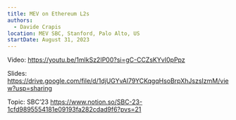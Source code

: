 ```yaml
---
title: MEV on Ethereum L2s
authors:
  - Davide Crapis
location: MEV SBC, Stanford, Palo Alto, US
startDate: August 31, 2023
---
```


Video: <https://youtu.be/1mlkSz2IP00?si=gC-CCZsKYvI0pPpz>

Slides: <https://drive.google.com/file/d/1djUGYvAl79YCKqgqHsoBrpXhJszsIzmM/view?usp=sharing>

Topic: SBC’23 <https://www.notion.so/SBC-23-1cfd9895554181e09193fa282cdad9f6?pvs=21>
